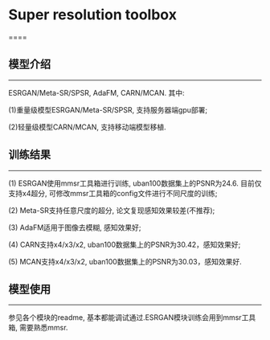 # Super resolution toolbox
====

## 模型介绍
-------
ESRGAN/Meta-SR/SPSR, AdaFM, CARN/MCAN. 其中:

(1)重量级模型ESRGAN/Meta-SR/SPSR, 支持服务器端gpu部署;

(2)轻量级模型CARN/MCAN, 支持移动端模型移植.


## 训练结果
-------
(1) ESRGAN使用mmsr工具箱进行训练, uban100数据集上的PSNR为24.6. 目前仅支持x4超分, 可修改mmsr工具箱的config文件进行不同尺度的训练;

(2) Meta-SR支持任意尺度的超分, 论文复现感知效果较差(不推荐);

(3) AdaFM适用于图像去模糊, 感知效果好;

(4) CARN支持x4/x3/x2, uban100数据集上的PSNR为30.42，感知效果好;

(5) MCAN支持x4/x3/x2, uban100数据集上的PSNR为30.03，感知效果好.


## 模型使用
-------
参见各个模块的readme, 基本都能调试通过.ESRGAN模块训练会用到mmsr工具箱, 需要熟悉mmsr.
